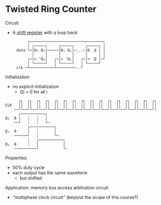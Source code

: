 # Twisted Ring Counter

Circuit
  - A [shift register](shift-register.md) with a loop back

```
          ┌─────────────────────────────────┐
          │ ┌─────┐     ┌─────┐     ┌─────┐ │
     data └─│D₀ Q₀│─────│D₁ Q₁│─...─│D  Q │ │
            │     │     │     │     │     │ │
          ┌─│> 'Q₀│   ┌─│> 'Q₁│   ┌─│> 'Q │─┘
          │ └─────┘   │ └─────┘   │ └─────┘
     clk ─┴───────────┴─────────..┘
```

Initialization
 - no explicit initialization
    - Qi = 0 for all i

```
      ┌┐  ┌┐  ┌┐  ┌┐  ┌┐  ┌┐  ┌┐  ┌┐  ┌┐  ┌┐  ┌┐  ┌┐  ┌┐  ┌┐  ┌┐  ┌┐  
CLK   ││  ││  ││  ││  ││  ││  ││  ││  ││  ││  ││  ││  ││  ││  ││  ││  
    ──┘└──┘└──┘└──┘└──┘└──┘└──┘└──┘└──┘└──┘└──┘└──┘└──┘└──┘└──┘└──┘└
      ┌───────────┐ 
Q₀  0 │   ┆   ┆   │ 
    ──┘   ┆   ┆   └─
          ┌───────────┐ 
Q₁  0     │   ┆       │ 
    ──────┘   ┆       └─
          ┆   ┌───────────┐ 
Q₁  0     ┆   │           │ 
    ──────────┘           └─
```

Properties:
 - 50% duty cycle
 - each output has the same waveform
    - but shifted

Application: memory bus access arbitration circuit
 - "multiphase clock circuit" (beyond the scope of this course?)

